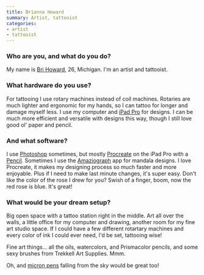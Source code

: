 ```yaml
---
title: Brianna Howard
summary: Artist, tattooist
categories:
- artist
- tattooist
---
```


### Who are you, and what do you do?

My name is [Bri Howard](https://twitter.com/BriAppletree "Brianna's Twitter account."), 26, Michigan. I'm an artist and tattooist.

### What hardware do you use?

For tattooing I use rotary machines instead of coil machines. Rotaries are much lighter and ergonomic for my hands, so I can tattoo for longer and damage myself less. I use my computer and [iPad Pro][ipad-pro] for designs. I can be much more efficient and versatile with designs this way, though I still love good ol' paper and pencil.

### And what software?

I use [Photoshop][] sometimes, but mostly [Procreate][procreate-ios] on the iPad Pro with a [Pencil][]. Sometimes I use the [Amaziograph][amaziograph-ios] app for mandala designs. I love Procreate, it makes my designing process so much faster and more enjoyable. Plus if I need to make last minute changes, it's super easy. Don't like the color of the rose I drew for you? Swish of a finger, boom, now the red rose is blue. It's great!

### What would be your dream setup?

Big open space with a tattoo station right in the middle. Art all over the walls, a little office for my computer and drawing, another room for my fine art studio space. If I could have a few different rotartary machines and every color of ink I could ever need, I'd be set, tattooing wise!

Fine art things... all the oils, watercolors, and Prismacolor pencils, and some sexy brushes from Trekkell Art Supplies. Mmm.

Oh, and [micron pens][pigma-micron] falling from the sky would be great too!

[ipad-pro]: https://en.wikipedia.org/wiki/IPad_Pro "An iOS tablet."
[pigma-micron]: https://www.sakuraofamerica.com/Pen-Archival "A technical pen with archival pigmented ink."
[pencil]: https://www.fiftythree.com/pencil "An iPad stylus."
[amaziograph-ios]: http://amaziograph.com/ "An app for creating symmetrical artwork."
[procreate-ios]: https://itunes.apple.com/us/app/procreate/id425073498 "A powerful illustration app."
[photoshop]: https://www.adobe.com/products/photoshop.html "A bitmap image editor."
